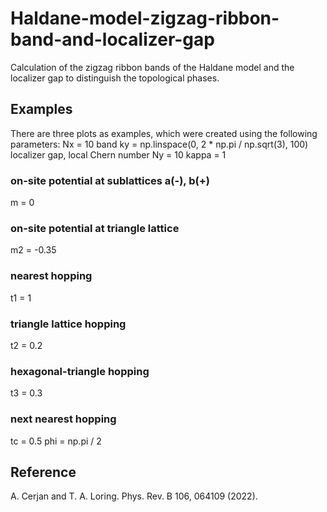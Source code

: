 # Haldane-model-zigzag-ribbon-band-and-localizer-gap
Calculation of the zigzag ribbon bands of the Haldane model and the localizer gap to distinguish the topological phases.

## Examples
There are three plots as examples, which were created using the following parameters:
Nx = 10
band
    ky = np.linspace(0, 2 * np.pi / np.sqrt(3), 100)
localizer gap, local Chern number
    Ny = 10
    kappa = 1

### on-site potential at sublattices a(-), b(+)
m = 0
### on-site potential at triangle lattice
m2 = -0.35
### nearest hopping
t1 = 1
### triangle lattice hopping
t2 = 0.2
### hexagonal-triangle hopping
t3 = 0.3
### next nearest hopping
tc = 0.5
phi = np.pi / 2


## Reference
A. Cerjan and T. A. Loring. Phys. Rev. B 106, 064109 (2022).
